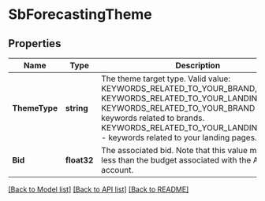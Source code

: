 # SbForecastingTheme

## Properties
Name | Type | Description | Notes
------------ | ------------- | ------------- | -------------
**ThemeType** | **string** | The theme target type. Valid value: KEYWORDS_RELATED_TO_YOUR_BRAND, KEYWORDS_RELATED_TO_YOUR_LANDING_PAGES.   KEYWORDS_RELATED_TO_YOUR_BRAND - keywords related to brands.   KEYWORDS_RELATED_TO_YOUR_LANDING_PAGES - keywords related to your landing pages. | [optional] [default to null]
**Bid** | **float32** | The associated bid. Note that this value must be less than the budget associated with the Advertiser account. | [optional] [default to null]

[[Back to Model list]](../README.md#documentation-for-models) [[Back to API list]](../README.md#documentation-for-api-endpoints) [[Back to README]](../README.md)

